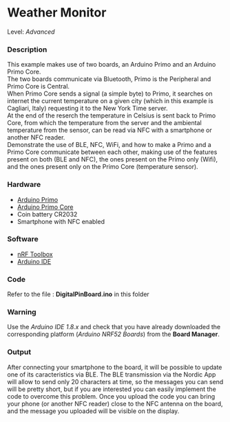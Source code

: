 # Weather Monitor

Level: *Advanced*

### Description

This example makes use of two boards, an Arduino Primo and an Arduino Primo Core.   
The two boards communicate via Bluetooth, Primo is the Peripheral and Primo Core is Central.  
When Primo Core sends a signal (a simple byte) to Primo, it searches on internet the current temperature
on a given city (which in this example is Cagliari, Italy) requesting it to the New York Time server.  
At the end of the reserch the temperature in Celsius is sent back to Primo Core, from which the temperature 
from the server and the ambiental temperature from the sensor, can be read via NFC with a smartphone or another 
NFC reader.  
Demonstrate the use of BLE, NFC, WiFi, and how to make a Primo and a Primo Core communicate between each other,
making use of the features present on both (BLE and NFC), the ones present on the Primo only (Wifi), and the ones present only on the Primo Core (temperature sensor).

### Hardware

- [Arduino Primo](http://www.arduino.org/products/boards/arduino-primo)
- [Arduino Primo Core](http://www.arduino.org/products/boards/arduino-primo-core)
- Coin battery CR2032
- Smartphone with NFC enabled

### Software

- [nRF Toolbox](https://www.nordicsemi.com/eng/Products/Nordic-mobile-Apps/nRF-Toolbox-App)
- [Arduino IDE](http://www.arduino.org/downloads)

### Code

Refer to the file : **DigitalPinBoard.ino** in this folder

### Warning

Use the *Arduino IDE 1.8.x* and check that you have already downloaded the corresponding platform (*Arduino NRF52 Boards*) 
from the **Board Manager**.

### Output

After connecting your smartphone to the board, it will be possible to update one of its caracteristics via BLE.
The BLE transmission via the Nordic App will allow to send only 20 characters at time, so the messages you can send
will be pretty short, but if you are interested you can easily implement the code to overcome this problem.
Once you upload the code you can bring your phone (or another NFC reader) close to the NFC antenna on the board, and the message you 
uploaded will be visible on the display.
